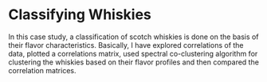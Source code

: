 # Classifying Whiskies
In this case study, a classification of scotch whiskies is done on the basis of their flavor characteristics. Basically, I have explored correlations of the data, plotted a correlations matrix, used spectral co-clustering algorithm for clustering the whiskies based on their  flavor profiles and then compared the correlation matrices.
